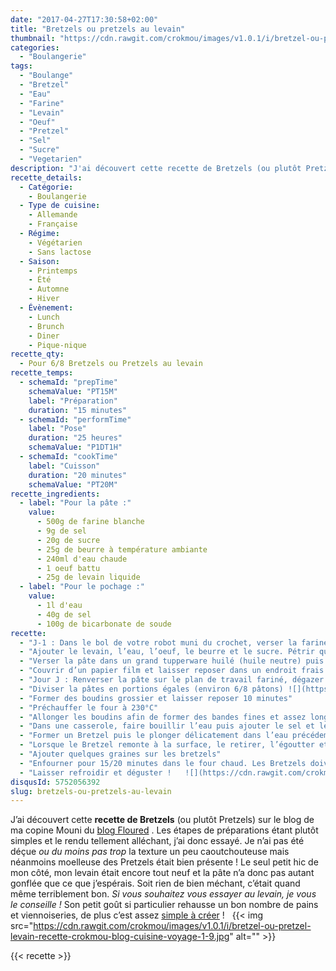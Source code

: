 ```yaml
---
date: "2017-04-27T17:30:58+02:00"
title: "Bretzels ou pretzels au levain"
thumbnail: "https://cdn.rawgit.com/crokmou/images/v1.0.1/i/bretzel-ou-pretzel-levain-recette-crokmou-blog-cuisine-voyage-1-10.jpg"
categories:
  - "Boulangerie"
tags:
  - "Boulange"
  - "Bretzel"
  - "Eau"
  - "Farine"
  - "Levain"
  - "Oeuf"
  - "Pretzel"
  - "Sel"
  - "Sucre"
  - "Vegetarien"
description: "J'ai découvert cette recette de Bretzels (ou plutôt Pretzels) sur le blog de ma copine Mouni du blog Floured . Les étapes de préparations étant simples..."
recette_details:
  - Catégorie:
    - Boulangerie
  - Type de cuisine:
    - Allemande
    - Française  
  - Régime:
    - Végétarien
    - Sans lactose
  - Saison:
    - Printemps
    - Été
    - Automne
    - Hiver
  - Évènement:
    - Lunch
    - Brunch
    - Diner
    - Pique-nique
recette_qty:
  - Pour 6/8 Bretzels ou Pretzels au levain
recette_temps:
  - schemaId: "prepTime"
    schemaValue: "PT15M"
    label: "Préparation"
    duration: "15 minutes"
  - schemaId: "performTime"
    label: "Pose"
    duration: "25 heures"
    schemaValue: "P1DT1H"
  - schemaId: "cookTime"
    label: "Cuisson"
    duration: "20 minutes"
    schemaValue: "PT20M"
recette_ingredients:
  - label: "Pour la pâte :"
    value:
      - 500g de farine blanche
      - 9g de sel
      - 20g de sucre
      - 25g de beurre à température ambiante
      - 240ml d'eau chaude
      - 1 oeuf battu
      - 25g de levain liquide
  - label: "Pour le pochage :"
    value:
      - 1l d'eau
      - 40g de sel
      - 100g de bicarbonate de soude
recette:
  - "J-1 : Dans le bol de votre robot muni du crochet, verser la farine et le sel préalablement mélangés."
  - "Ajouter le levain, l’eau, l’oeuf, le beurre et le sucre. Pétrir quelques minutes jusqu’à ce que la pâte soit homogène. Ajuster l’eau si votre pâte semble trop sèche. La quantité dépend généralement de la capacité d’absorption de votre farine, cela peut différer d’une récolte à une autre."
  - "Verser la pâte dans un grand tupperware huilé (huile neutre) puis procéder à 3 rabats à 20 minutes d’intervalle."
  - "Couvrir d’un papier film et laisser reposer dans un endroit frais mais pas au frigo."
  - "Jour J : Renverser la pâte sur le plan de travail fariné, dégazer et laisser reposer 10 minutes"
  - "Diviser la pâtes en portions égales (environ 6/8 pâtons) ![](https://cdn.rawgit.com/crokmou/images/v1.0.1/i/bretzel-ou-pretzel-levain-recette-crokmou-blog-cuisine-voyage-1.jpg)![](https://cdn.rawgit.com/crokmou/images/v1.0.1/i/bretzel-ou-pretzel-levain-recette-crokmou-blog-cuisine-voyage-1-1.jpg)"
  - "Former des boudins grossier et laisser reposer 10 minutes"
  - "Préchauffer le four à 230°C"
  - "Allonger les boudins afin de former des bandes fines et assez longues   ![](https://cdn.rawgit.com/crokmou/images/v1.0.1/i/bretzel-ou-pretzel-levain-recette-crokmou-blog-cuisine-voyage-1-2.jpg)![](https://cdn.rawgit.com/crokmou/images/v1.0.1/i/bretzel-ou-pretzel-levain-recette-crokmou-blog-cuisine-voyage-1-3.jpg)"
  - "Dans une casserole, faire bouillir l’eau puis ajouter le sel et le bicarbonate de soude."
  - "Former un Bretzel puis le plonger délicatement dans l’eau précédemment bouillie pour le pocher."
  - "Lorsque le Bretzel remonte à la surface, le retirer, l’égoutter et le placer sur une plaque préalablement recouverte de papier sulfurisé   ![](https://cdn.rawgit.com/crokmou/images/v1.0.1/i/bretzel-ou-pretzel-levain-recette-crokmou-blog-cuisine-voyage-1-4.jpg) ![](https://cdn.rawgit.com/crokmou/images/v1.0.1/i/bretzel-ou-pretzel-levain-recette-crokmou-blog-cuisine-voyage-1-5.jpg)![](https://cdn.rawgit.com/crokmou/images/v1.0.1/i/bretzel-ou-pretzel-levain-recette-crokmou-blog-cuisine-voyage-1-6.jpg)"
  - "Ajouter quelques graines sur les bretzels"
  - "Enfourner pour 15/20 minutes dans le four chaud. Les Bretzels doivent être bien dorés"
  - "Laisser refroidir et déguster !   ![](https://cdn.rawgit.com/crokmou/images/v1.0.1/i/bretzel-ou-pretzel-levain-recette-crokmou-blog-cuisine-voyage-1-8.jpg)"
disqusId: 5752056392
slug: bretzels-ou-pretzels-au-levain
---
```


J’ai découvert cette **recette de Bretzels** (ou plutôt Pretzels) sur le blog de ma copine Mouni du [blog Floured](http://www.floured.fr/bretzels-pretzels-moelleux-levain-liquide/) . Les étapes de préparations étant plutôt simples et le rendu tellement alléchant, j’ai donc essayé. Je n’ai pas été déçue _ou du moins pas trop_ la texture un peu caoutchouteuse mais néanmoins moelleuse des Pretzels était bien présente ! Le seul petit hic de mon côté, mon levain était encore tout neuf et la pâte n’a donc pas autant gonflée que ce que j’espérais. Soit rien de bien méchant, c’était quand même terriblement bon. _Si vous souhaitez vous essayer au levain, je vous le conseille !_ Son petit goût si particulier rehausse un bon nombre de pains et viennoiseries, de plus c’est assez [simple à créer](https://crokmou.com/2014/06/levain-fait-maison) !   {{< img src="https://cdn.rawgit.com/crokmou/images/v1.0.1/i/bretzel-ou-pretzel-levain-recette-crokmou-blog-cuisine-voyage-1-9.jpg" alt="" >}}

{{< recette >}}
